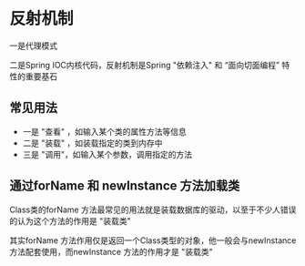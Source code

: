 # 反射机制

一是代理模式

二是Spring IOC内核代码，反射机制是Spring "依赖注入" 和 “面向切面编程” 特性的重要基石

## 常见用法

- 一是 "查看" ，如输入某个类的属性方法等信息
- 二是 "装载" ，如装载指定的类到内存中
- 三是 "调用"，如输入某个参数，调用指定的方法

## 通过forName 和 newInstance 方法加载类

Class类的forName 方法最常见的用法就是装载数据库的驱动，以至于不少人错误的认为这个方法的作用是 "装载类"

其实forName 方法作用仅是返回一个Class类型的对象，他一般会与newInstance方法配套使用，而newInstance 方法的作用才是 "装载类"